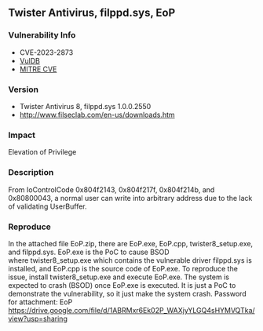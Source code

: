 ## Twister Antivirus, filppd.sys, EoP

### Vulnerability Info
* CVE-2023-2873
* [VulDB](https://vuldb.com/?id.229852)
* [MITRE CVE](https://cve.mitre.org/cgi-bin/cvename.cgi?name=CVE-2023-2873)

### Version
* Twister Antivirus 8, filppd.sys 1.0.0.2550
* http://www.filseclab.com/en-us/downloads.htm

### Impact
Elevation of Privilege

### Description
From IoControlCode 0x804f2143, 0x804f217f, 0x804f214b, and 0x80800043, a normal user can write into arbitrary address due to the lack of validating UserBuffer.

### Reproduce
In the attached file EoP.zip, there are EoP.exe, EoP.cpp, twister8_setup.exe, and filppd.sys. EoP.exe is the PoC to cause BSOD where twister8_setup.exe which contains the vulnerable driver filppd.sys is installed, and EoP.cpp is the source code of EoP.exe. To reproduce the issue, install twister8_setup.exe and execute EoP.exe. The system is expected to crash (BSOD) once EoP.exe is executed. It is just a PoC to demonstrate the vulnerability, so it just make the system crash. Password for attachment: EoP
https://drive.google.com/file/d/1ABRMxr6Ek02P_WAXjyYLGQ4sHYMVQTka/view?usp=sharing